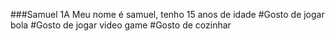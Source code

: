 ###Samuel 1A
Meu nome é samuel, tenho 15 anos de idade
#Gosto de jogar bola
#Gosto de jogar video game
#Gosto de cozinhar





<!--
**samuelreidelas/samuelreidelas** is a ✨ _special_ ✨ repository because its `README.md` (this file) appears on your GitHub profile.

Here are some ideas to get you started:

- 🔭 I’m currently working on ...
- 🌱 I’m currently learning ...
- 👯 I’m looking to collaborate on ...
- 🤔 I’m looking for help with ...
- 💬 Ask me about ...
- 📫 How to reach me: ...
- 😄 Pronouns: ...
- ⚡ Fun fact: ...
-->

